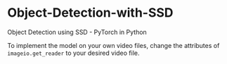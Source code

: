 # Object-Detection-with-SSD

Object Detection using SSD - PyTorch in Python

To implement the model on your own video files, change the attributes of ```imageio.get_reader``` to your desired video file.
